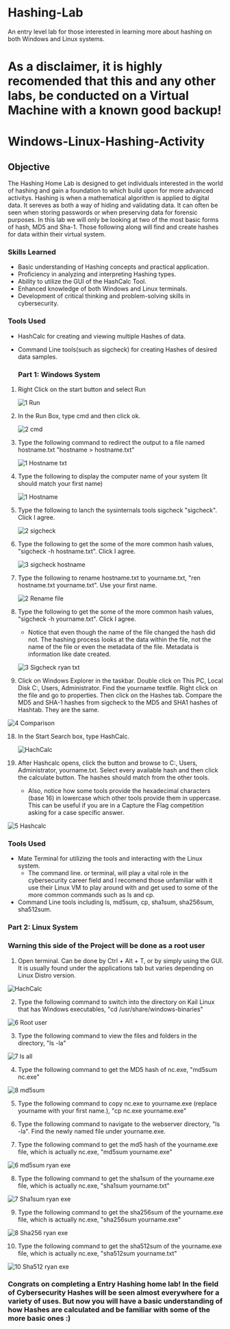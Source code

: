 # Hashing-Lab
An entry level lab for those interested in learning more about hashing on both Windows and Linux systems. 

# As a disclaimer, it is highly recomended that this and any other labs, be conducted on a Virtual Machine with a known good backup!

# Windows-Linux-Hashing-Activity

## Objective

The Hashing Home Lab is designed to get individuals interested in the world of hashing and gain a foundation to which build upon for more advanced activitys. Hashing is when a mathematical algorithm is applied to digital data. It sereves as both a way of hiding and validating data. It can often be seen when storing passwords or when preserving data for forensic purposes. In this lab we will only be looking at two of the most basic forms of hash, MD5 and Sha-1. Those following along will find and create hashes for data within their virtual system.

### Skills Learned

- Basic understanding of Hashing concepts and practical application.
- Proficiency in analyzing and interpreting Hashing types.
- Ability to utilize the GUI of the HashCalc Tool.
- Enhanced knowledge of both Windows and Linux terminals.
- Development of critical thinking and problem-solving skills in cybersecurity.

### Tools Used

- HashCalc for creating and viewing multiple Hashes of data.
- Command Line tools(such as sigcheck) for creating Hashes of desired data samples.


  ### Part 1: Windows System
  
1. Right Click on the start button and select Run
   
   ![1 Run](https://github.com/Lantern76/Hashing-Lab/assets/119342094/19702845-d91e-4b18-b9bc-837829a5c269)

3. In the Run Box, type cmd and then click ok.
   
   ![2 cmd](https://github.com/Lantern76/Hashing-Lab/assets/119342094/39ac788d-06f4-4d57-9a0b-b4a3c0bc9a4e)

5. Type the following command to redirect the output to a file named hostname.txt  "hostname > hostname.txt"
   
   ![1 Hostname txt](https://github.com/Lantern76/Hashing-Lab/assets/119342094/44594aba-7eae-44e4-9643-0636df027ae8)

7. Type the following to display the computer name of your system (It should match your first name)
   
   ![1 Hostname](https://github.com/Lantern76/Hashing-Lab/assets/119342094/d3b804d2-cc08-4aba-a468-7ccf5d22a475)

9. Type the following to lanch the sysinternals tools sigcheck "sigcheck". Click I agree.
    
    ![2 sigcheck](https://github.com/Lantern76/Hashing-Lab/assets/119342094/3c3129bc-81f8-4fdf-9fac-455be63c3812)

11. Type the following to get the some of the more common hash values, "sigcheck -h hostname.txt". Click I agree.
    
    ![3  sigcheck hostname](https://github.com/Lantern76/Hashing-Lab/assets/119342094/fcca0f63-7ced-4e7d-b309-354ab8ea482b)

13. Type the following to rename hostname.txt to yourname.txt, "ren hostname.txt yourname.txt". Use your first name.
    
    ![2 Rename file ](https://github.com/Lantern76/Hashing-Lab/assets/119342094/2b748685-b1bf-4806-88e8-cf95c22e8197)

15. Type the following to get the some of the more common hash values, "sigcheck -h yourname.txt". Click I agree.
     - Notice that even though the name of the file changed the hash did not. The hashing process looks at the data
       within the file, not the name of the file or even the metadata of the file. Metadata is information like date created.
       
      ![3 Sigcheck ryan txt](https://github.com/Lantern76/Hashing-Lab/assets/119342094/1b237e13-71dc-4d87-9aaf-f7d5db78ef21)

16. Click on Windows Explorer in the taskbar. Double click on This PC, Local Disk C:, Users, Administrator. Find
   the yourname textfile. Right click on the file and go to properties. Then click on the Hashes tab. Compare
   the MD5 and SHA-1 hashes from sigcheck to the MD5 and SHA1 hashes of Hashtab. They are the same.

![4 Comparison](https://github.com/Lantern76/Hashing-Lab/assets/119342094/7e2eb3cb-d832-43fa-9ccd-cc816a903511)

18. In the Start Search box, type HashCalc.
    
    ![HachCalc](https://github.com/Lantern76/Hashing-Lab/assets/119342094/82bfb982-6976-458e-9395-c7e427d48af6)

20. After Hashcalc opens, click the button and browse to C:, Users, Administrator, yourname.txt. Select
every available hash and then click the calculate button. The hashes should match from the other tools.
    - Also, notice how some tools provide the hexadecimal characters (base 16) in lowercase which other tools provide them
      in uppercase. This can be useful if you are in a Capture the Flag competition asking for a case specific answer.

![5 Hashcalc](https://github.com/Lantern76/Hashing-Lab/assets/119342094/4bf43e1e-703b-488c-bf99-d6a949a27db4)



### Tools Used

- Mate Terminal for utilizing the tools and interacting with the Linux system. 
    - The command line. or terminal, will play a vital role in the cybersecurity career field and I recomend those unfamiliar with it use their Linux VM to play around with and get used to some of the more common commands such as ls and cp.
- Command Line tools including ls, md5sum, cp, sha1sum, sha256sum, sha512sum.

### Part 2: Linux System


### Warning this side of the Project will be done as a root user 

1. Open terminal. Can be done by Ctrl + Alt + T, or by simply using the GUI. It is usually found under the applications tab but varies depending on Linux Distro version.
   
![HachCalc](https://github.com/Lantern76/Hashing-Lab/assets/119342094/a77546ee-33a2-4e79-8d1a-8a7e835edcd8)

2. Type the following command to switch into the directory on Kail Linux that has Windows executables, "cd /usr/share/windows-binaries"
  
![6 Root user](https://github.com/Lantern76/Hashing-Lab/assets/119342094/bdde1ded-4860-4ee4-9938-4144b1c21132)

3. Type the following command to view the files and folders in the directory, "ls -la"

![7 ls all](https://github.com/Lantern76/Hashing-Lab/assets/119342094/5c3cfe0c-508c-4a69-b50c-aabad435aafc)

4. Type the following command to get the MD5 hash of nc.exe, "md5sum nc.exe"

![8 md5sum](https://github.com/Lantern76/Hashing-Lab/assets/119342094/d2e7a201-51dd-46cf-a10d-b8b3fa7b7b9a)

5. Type the following command to copy nc.exe to yourname.exe (replace yourname with your first name.), "cp nc.exe yourname.exe"

6. Type the following command to navigate to the webserver directory, "ls -la". Find the newly named file under yourname.exe.

7. Type the following command to get the md5 hash of the yourname.exe file, which is actually nc.exe, "md5sum yourname.exe"

![6 md5sum ryan exe](https://github.com/Lantern76/Hashing-Lab/assets/119342094/814b3c7a-77ba-4bba-886b-5acfb17adca5)

8. Type the following command to get the sha1sum of the yourname.exe file, which is actually nc.exe, "sha1sum yourname.txt"

![7 Sha1sum ryan exe](https://github.com/Lantern76/Hashing-Lab/assets/119342094/2ef993d5-232f-4523-97e5-2ae44d989032)

9. Type the following command to get the sha256sum of the yourname.exe file, which is actually nc.exe, "sha256sum yourname.exe"

![8 Sha256 ryan exe](https://github.com/Lantern76/Hashing-Lab/assets/119342094/9703c286-e169-418f-aa1d-5e998a708477)

10. Type the following command to get the sha512sum of the yourname.exe file, which is actually nc.exe, "sha512sum yourname.txt"

![10 Sha512 ryan exe](https://github.com/Lantern76/Hashing-Lab/assets/119342094/03375fff-47af-4156-9629-e59443e6a628)


### Congrats on completing a Entry Hashing home lab! In the field of Cybersecurity Hashes will be seen almost everywhere for a variety of uses. But now you will have a basic understanding of how Hashes are calculated and be familiar with some of the more basic ones :)  













   

